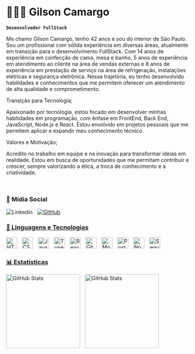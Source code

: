 # 🧑🏻‍💻 Gilson Camargo

**`Desenvolvedor FullStack`**

Me chamo Gilson Camargo, tenho 42 anos e sou do interior de São Paulo. 
Sou um profissional com sólida experiência em diversas áreas, atualmente em transição para o desenvolvimento FullStack. Com 14 anos de experiência em confecção de cama, mesa e banho, 5 anos de experiência em atendimento ao cliente na área de vendas externas e 8 anos de experiência em prestação de serviço na área de refrigeração, instalações elétricas e segurança eletrônica. Nessa trajetória, eu tenho desenvolvido habilidades e conhecimentos que me permitem oferecer um atendimento de alta qualidade e comprometimento. 

Transição para Tecnologia;

Apaixonado por tecnologia, estou focado em desenvolver minhas habilidades em programação, com ênfase em FrontEnd, Back End, JavaScript, Node.js e React. Estou envolvido em projetos pessoais que me permitem aplicar e expandir meu conhecimento técnico.

Valores e Motivação;

Acredito no trabalho em equipe e na inovação para transformar ideias em realidade. Estou em busca de oportunidades que me permitam contribuir e crescer, sempre valorizando a ética, a troca de conhecimento e a criatividade.

<br>

### 🔗 Mídia Social

<p align="left">
    <a href="https://www.linkedin.com/in/gilcccamargo/">
        <img 
            style="padding-right: 10px;"
            align="left"
            alt="Linkedin" 
            title="Conecte com meu Linkedin" 
            src="https://icongr.am/devicon/linkedin-original.svg?size=50&color=currentColor"
    >
    <a href="https://github.com/gcamargocoder">
        <img 
            alt="GitHub" 
            title="Me siga no GitHub" 
            src="https://img.icons8.com/?size=55&id=3tC9EQumUAuq&format=png&color=FFFFFF"
        />

### 🤖 Linguagens e Tecnologias

<img 
    align="left" 
    alt="HTML"
    title="HTML" 
    width="30px" 
    style="padding-right: 10px;" 
    src="https://cdn.jsdelivr.net/gh/devicons/devicon@latest/icons/html5/html5-original.svg" 
/>
<img 
    align="left" 
    alt="CSS" 
    title="CSS"
    width="30px" 
    style="padding-right: 10px;" 
    src="https://cdn.jsdelivr.net/gh/devicons/devicon@latest/icons/css3/css3-original.svg" 
/>
<img 
    align="left" 
    alt="JavaScript" 
    title="JavaScript"
    width="30px" 
    style="padding-right: 10px;" 
    src="https://cdn.jsdelivr.net/gh/devicons/devicon@latest/icons/javascript/javascript-original.svg" 
/>
<img 
    align="left" 
    alt="TypeScript"
    title="TypeScript" 
    width="30px" 
    style="padding-right: 10px;" 
    src="https://cdn.jsdelivr.net/gh/devicons/devicon@latest/icons/typescript/typescript-original.svg" 
/>
<img 
    align="left" 
    alt="React"
    title="React" 
    width="30px" 
    style="padding-right: 10px;" 
    src="https://cdn.jsdelivr.net/gh/devicons/devicon@latest/icons/react/react-original.svg" 
/>
<img 
    align="left" 
    alt="Git" 
    title="Git"
    width="30px" 
    style="padding-right: 10px;" 
    src="https://cdn.jsdelivr.net/gh/devicons/devicon@latest/icons/git/git-original.svg" 
/>
<img 
    align="left" 
    alt="MongoDB" 
    title="MongoDB"
    width="30px" 
    style="padding-right: 10px;" 
    src="https://icongr.am/devicon/mongodb-original.svg?size=57&color=currentColor"
/>
  <img 
     align="left" 
    alt="PostgreSQL" 
    title="PostgreSQL"
    width="30px" 
    style="padding-right: 10px;" 
    src="https://icongr.am/devicon/postgresql-original.svg?size=57&color=currentColor" 
  />
  <img 
     align="left" 
    alt="NodeJS" 
    title="NodeJS"
    width="30px" 
    style="padding-right: 10px;" 
    src="https://icongr.am/devicon/nodejs-original.svg?size=57&color=currentColor" 
  />
    <img 
     align="left" 
    alt="Sequelize" 
    title="Sequelize"
    width="30px" 
    style="padding-right: 10px;" 
    src="https://icongr.am/devicon/sequelize-original.svg?size=57&color=currentColor" 
  />

<br/>
<br/>

### 📊 Estatísticas

<p>
  <img 
    align="left" 
    alt="GitHub Stats" 
    height="200" 
    style="padding-right: 10px;" 
    src="https://github-readme-stats.vercel.app/api?username=gcamargocoder&show_icons=true&theme=tokyonight&include_all_commits=true&locale=pt-br" 
  />

<img 
      align="left" 
      alt="GitHub Stats" 
      height="200" 
      src="https://github-readme-stats.vercel.app/api/top-langs/?username=gcamargocoder&theme=tokyonight&layout=compact&custom_title=Tecnologias&langs_count=9" 
  />

</p>



